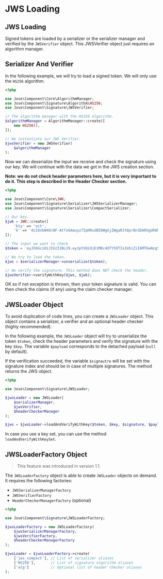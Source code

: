 # JWS Loading

## JWS Loading

Signed tokens are loaded by a serializer or the serializer manager and verified by the `JWSVerifier` object. This JWSVerifier object just requires an algorithm manager.

## Serializer And Verifier

In the following example, we will try to load a signed token. We will only use the `HS256` algorithm.

```php
<?php

use Jose\Component\Core\AlgorithmManager;
use Jose\Component\Signature\Algorithm\HS256;
use Jose\Component\Signature\JWSVerifier;

// The algorithm manager with the HS256 algorithm.
$algorithmManager = AlgorithmManager::create([
    new HS256(),
]);

// We instantiate our JWS Verifier.
$jwsVerifier = new JWSVerifier(
    $algorithmManager
);
```

Now we can deserialize the input we receive and check the signature using our key. We will continue with the data we got in the JWS creation section.

**Note: we do not check header parameters here, but it is very important to do it. This step is described in the Header Checker section.**

```php
<?php

use Jose\Component\Core\JWK;
use Jose\Component\Signature\Serializer\JWSSerializerManager;
use Jose\Component\Signature\Serializer\CompactSerializer;

// Our key.
$jwk = JWK::create([
    'kty' => 'oct',
    'k' => 'dzI6nbW4OcNF-AtfxGAmuyz7IpHRudBI0WgGjZWgaRJt6prBn3DARXgUR8NVwKhfL43QBIU2Un3AvCGCHRgY4TbEqhOi8-i98xxmCggNjde4oaW6wkJ2NgM3Ss9SOX9zS3lcVzdCMdum-RwVJ301kbin4UtGztuzJBeg5oVN00MGxjC2xWwyI0tgXVs-zJs5WlafCuGfX1HrVkIf5bvpE0MQCSjdJpSeVao6-RSTYDajZf7T88a2eVjeW31mMAg-jzAWfUrii61T_bYPJFOXW8kkRWoa1InLRdG6bKB9wQs9-VdXZP60Q4Yuj_WZ-lO7qV9AEFrUkkjpaDgZT86w2g',
]);

// The input we want to check
$token = 'eyJhbGciOiJIUzI1NiJ9.eyJpYXQiOjE1MDc4OTY5OTIsIm5iZiI6MTUwNzg5Njk5MiwiZXhwIjoxNTA3OTAwNTkyLCJpc3MiOiJNeSBzZXJ2aWNlIiwiYXVkIjoiWW91ciBhcHBsaWNhdGlvbiJ9.eycp9PTdgO4WA-68-AMoHPwsKDr68NhjIQKz4lUkiI0';

// We try to load the token.
$jws = $serializerManager->unserialize($token);

// We verify the signature. This method does NOT check the header.
$jwsVerifier->verifyWithKey($jws, $jwk);
```

OK so if not exception is thrown, then your token signature is valid. You can then check the claims \(if any\) using the claim checker manager.

## JWSLoader Object

To avoid duplication of code lines, you can create a `JWSLoader` object. This object contains a serializer, a verifier and an optional header checker \(highly recommended\).

In the following example, the `JWSLoader` object will try to unserialize the token `$token`, check the header parameters and verify the signature with the key `$key`. The variable `$payload` corresponds to the detached payload \(`null` by default\).

If the verification succeeded, the variable `$signautre` will be set with the signature index and should be in case of multiple signatures. The method returns the JWS object.

```php
<?php

use Jose\Component\Signature\JWSLoader;

$jwsLoader = new JWSLoader(
    $serializerManager,
    $jwsVerifier,
    $headerCheckerManager
);

$jws = $jwsLoader->loadAndVerifyWithKey($token, $key, $signature, $payload);
```

In case you use a key set, you can use the method `loadAndVerifyWithKeySet`.

## JWSLoaderFactory Object

> This feature was introduced in version 1.1.

The `JWSLoaderFactory` object is able to create `JWSLoader` objects on demand. It requires the following factories:

* `JWSSerializerManagerFactory`
* `JWSVerifierFactory`
* `HeaderCheckerManagerFactory` \(optional\)

```php
<?php

use Jose\Component\Signature\JWSLoaderFactory;

$jwsLoaderFactory = new JWSLoaderFactory(
    $jwsSerializerManagerFactory,
    $jwsVerifierFactory,
    $headerCheckerManagerFactory
);

$jwsLoader = $jwsLoaderFactory->create(
    ['jws_compact'], // List of serializer aliases
    ['HS256'],       // List of signature algorithm aliases
    ['alg']          // Optional list of header checker aliases
);
```

